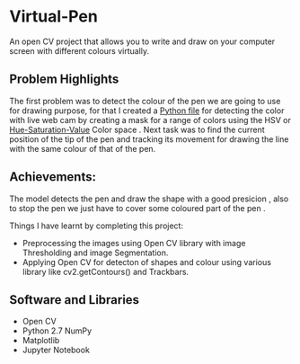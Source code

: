 # Virtual-Pen
An open CV project that allows you to write and draw on your computer screen with different colours virtually. 

## Problem Highlights
The first problem was to detect the colour of the pen we are going to use for drawing purpose, for that I created a [Python file](https://github.com/Habib-0608/Virtual-Pen/blob/main/pickColor_live.py) for detecting the color with live web cam by creating a mask for a range of colors using the HSV or [Hue-Saturation-Value](https://en.wikipedia.org/wiki/HSL_and_HSV) Color space .
Next task was to find the current position of the tip of the pen and tracking its movement for drawing the line with the same colour of that of the pen.

## Achievements:
The model detects the pen and draw the shape with a good presicion , also to stop the pen we just have to cover some coloured part of the pen .

Things I have learnt by completing this project:
* Preprocessing the images using Open CV library with image Thresholding and image Segmentation.
* Applying Open CV for detecton of shapes and colour using various library like cv2.getContours() and Trackbars.

## Software and Libraries

* Open CV
* Python 2.7 NumPy
* Matplotlib
* Jupyter Notebook
